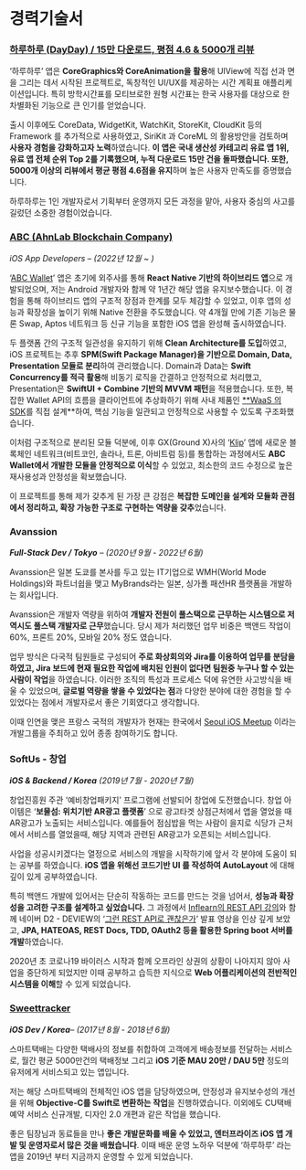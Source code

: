 # 경력기술서

### [하루하루 (DayDay) / 15만 다운로드, 평점 4.6 & 5000개 리뷰](https://apps.apple.com/kr/app/id1452035712)

‘하루하루’ 앱은 **CoreGraphics와 CoreAnimation을 활용**해 UIView에 직접 선과 면을 그리는 데서 시작된 프로젝트로, 독창적인 UI/UX를 제공하는 시간 계획표 애플리케이션입니다. 특히 방학시간표를 모티브로한 원형 시간표는 한국 사용자를 대상으로 한 차별화된 기능으로 큰 인기를 얻었습니다.

출시 이후에도 CoreData, WidgetKit, WatchKit, StoreKit, CloudKit 등의 Framework 를 추가적으로 사용하였고, SiriKit 과 CoreML 의 활용방안을 검토하며 **사용자 경험을 강화하고자 노력**하였습니다. **이 앱은 국내 생산성 카테고리 유료 앱 1위, 유료 앱 전체 순위 Top 2를 기록했으며, 누적 다운로드 15만 건을 돌파했습니다. 또한, 5000개 이상의 리뷰에서 평균 평점 4.6점을 유지**하며 높은 사용자 만족도를 증명했습니다.

하루하루는 1인 개발자로서 기획부터 운영까지 모든 과정을 맡아, 사용자 중심의 사고를 길렀던 소중한 경험이었습니다.

### [ABC (AhnLab Blockchain Company)](https://ahnlabblockchain.company)

_iOS App Developers – (2022년 12월 \~ )_

‘[ABC Wallet](https://apps.apple.com/kr/app/id1642837445)’ 앱은 초기에 외주사를 통해 **React Native 기반의 하이브리드 앱**으로 개발되었으며, 저는 Android 개발자와 함께 약 1년간 해당 앱을 유지보수했습니다. 이 경험을 통해 하이브리드 앱의 구조적 장점과 한계를 모두 체감할 수 있었고, 이후 앱의 성능과 확장성을 높이기 위해 Native 전환을 주도했습니다. 약 4개월 만에 기존 기능은 물론 Swap, Aptos 네트워크 등 신규 기능을 포함한 iOS 앱을 완성해 출시하였습니다.

두 플랫폼 간의 구조적 일관성을 유지하기 위해 **Clean Architecture를 도입**하였고, iOS 프로젝트는 추후 **SPM(Swift Package Manager)을 기반으로 Domain, Data, Presentation 모듈로 분리**하여 관리했습니다. Domain과 Data는 **Swift Concurrency를 적극 활용**해 비동기 로직을 간결하고 안정적으로 처리했고, Presentation은 **SwiftUI + Combine 기반의 MVVM 패턴**을 적용했습니다. 또한, 복잡한 Wallet API의 흐름을 클라이언트에 추상화하기 위해 사내 제품인 [\*\*WaaS 의 SDK](https://www.notion.so/README-236e0b78181d81269ca2c61319b8126e?pvs=21)를 직접 설계\*\*하여, 핵심 기능을 일관되고 안정적으로 사용할 수 있도록 구조화했습니다.

이처럼 구조적으로 분리된 모듈 덕분에, 이후 GX(Ground X)사의 ‘[Klip](https://apps.apple.com/kr/app/id1627665524)’ 앱에 새로운 블록체인 네트워크(비트코인, 솔라나, 트론, 아비트럼 등)를 통합하는 과정에서도 **ABC Wallet에서 개발한 모듈을 안정적으로 이식**할 수 있었고, 최소한의 코드 수정으로 높은 재사용성과 안정성을 확보했습니다.

이 프로젝트를 통해 제가 갖추게 된 가장 큰 강점은 **복잡한 도메인을 설계와 모듈화 관점에서 정리하고, 확장 가능한 구조로 구현하는 역량을 갖추**었습니다.

### Avanssion

_**Full-Stack Dev / Tokyo** – (2020년 9월 - 2022년 6월)_

Avanssion은 일본 도쿄를 본사를 두고 있는 IT기업으로 WMH(World Mode Holdings)와 파트너쉽을 맺고 MyBrands라는 일본, 싱가폴 패션HR 플랫폼을 개발하는 회사입니다.

Avanssion은 개발자 역량을 위하여 **개발자 전원이 풀스택으로 근무하는 시스템으로 저 역시도 풀스택 개발자로 근무**했습니다. 당시 제가 처리했던 업무 비중은 백앤드 작업이 60%, 프론트 20%, 모바일 20% 정도 였습니다.

업무 방식은 다국적 팀원들로 구성되어 **주로 화상회의와 Jira를 이용하여 업무를 분담을 하였고, Jira 보드에 현재 필요한 작업에 배치된 인원이 없다면 팀원중 누구나 할 수 있는 사람이 작업**을 하였습니다. 이러한 조직의 특성과 프로세스 덕에 유연한 사고방식을 배울 수 있었으며, **글로벌 역량을 쌓을 수 있었다는 점**과 다양한 분야에 대한 경험을 할 수 있었다는 점에서 개발자로서 좋은 기회였다고 생각합니다.

이때 인연을 맺은 프랑스 국적의 개발자가 현재는 한국에서 [Seoul iOS Meetup](https://www.meetup.com/seoul-ios-meetup/) 이라는 개발그룹을 주최하고 있어 종종 참여하기도 합니다.

### SoftUs - 창업

_**iOS & Backend / Korea** (2019년 7월 - 2020년 7월)_

창업진흥원 주관 ‘예비창업패키지’ 프로그램에 선발되어 창업에 도전했습니다. 창업 아이템은 ‘**보물섬: 위치기반 AR광고 플랫폼**’ 으로 광고타겟 상점근처에서 앱을 열었을 때 AR광고가 노출되는 서비스입니다. 예를들어 점심밥을 먹는 사람이 을지로 식당가 근처에서 서비스를 열었을때, 해당 지역과 관련된 AR광고가 오픈되는 서비스입니다.

사업을 성공시키겠다는 열정으로 서비스의 개발을 시작하기에 앞서 각 분야에 도움이 되는 공부를 하였습니다. **iOS 앱을 위해선 코드기반 UI 를 작성하여 AutoLayout** 에 대해 깊이 있게 공부하였습니다.

특히 백앤드 개발에 있어서는 단순히 작동하는 코드를 만드는 것을 넘어서, **성능과 확장성을 고려한 구조를 설계하고 싶었습니다.** 그 과정에서 [Inflearn의 REST API 강의](https://www.inflearn.com/course/spring_rest-api)와 함께 네이버 D2 - DEVIEW의 ‘[그런 REST API로 괜찮은가](https://tv.naver.com/v/2292653)’ 발표 영상을 인상 깊게 보았고, **JPA, HATEOAS, REST Docs, TDD, OAuth2 등을 활용한 Spring boot 서버를 개발**하였습니다.

2020년 초 코로나19 바이러스 시작과 함께 오프라인 상권의 상황이 나아지지 않아 사업을 중단하게 되었지만 이때 공부하고 습득한 지식으로 **Web 어플리케이션의 전반적인 시스템을 이해**할 수 있게 되었습니다.

### [Sweettracker](https://apps.apple.com/kr/app/id523045854)

_**iOS Dev / Korea**– (2017년 8월 - 2018년 6월)_

스마트택배는 다양한 택배사의 정보를 취합하여 고객에게 배송정보를 전달하는 서비스로, 월간 평균 5000만건의 택배정보 그리고 **iOS 기준 MAU 20만 / DAU 5만** 정도의 유저에게 서비스되고 있는 앱입니다.

저는 해당 스마트택배의 전체적인 iOS 앱을 담당하였으며, 안정성과 유지보수성의 개선을 위해 **Objective-C를 Swift로 변환하는 작업**을 진행하였습니다. 이외에도 CU택배예약 서비스 신규개발, 디자인 2.0 개편과 같은 작업을 했습니다.

좋은 팀장님과 동료들을 만나 **좋은 개발문화를 배울 수 있었고, 엔터프라이즈 iOS 앱 개발 및 운영자로서 많은 것을 배웠습니다**. 이때 배운 운영 노하우 덕분에 ‘하루하루’ 라는 앱을 2019년 부터 지금까지 운영할 수 있게 되었습니다.
